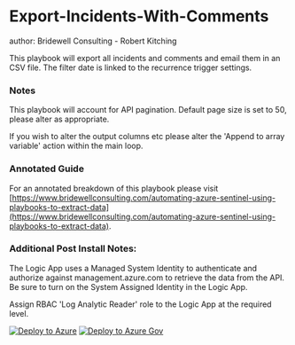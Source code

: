 # Export-Incidents-With-Comments
author: Bridewell Consulting - Robert Kitching

This playbook will export all incidents and comments and email them in an CSV file. The filter date is linked to the recurrence trigger settings.

### Notes

This playbook will account for API pagination. Default page size is set to 50, please alter as appropriate.

If you wish to alter the output columns etc please alter the 'Append to array variable' action within the main loop.

### Annotated Guide

For an annotated breakdown of this playbook please visit [https://www.bridewellconsulting.com/automating-azure-sentinel-using-playbooks-to-extract-data](https://www.bridewellconsulting.com/automating-azure-sentinel-using-playbooks-to-extract-data).

### Additional Post Install Notes:

The Logic App uses a Managed System Identity to authenticate and authorize against management.azure.com to retrieve the data from the API. Be sure to turn on the System Assigned Identity in the Logic App.

Assign RBAC 'Log Analytic Reader' role to the Logic App at the required level.

[![Deploy to Azure](https://aka.ms/deploytoazurebutton)](https://portal.azure.com/#create/Microsoft.Template/uri/https%3A%2F%2Fraw.githubusercontent.com%2FAzure%2FAzure-Sentinel%2Fmaster%2FPlaybooks%2FExport-Incidents-With-Comments%2Fazuredeploy.json)
[![Deploy to Azure Gov](https://aka.ms/deploytoazuregovbutton)](https://portal.azure.us/#create/Microsoft.Template/uri/https%3A%2F%2Fraw.githubusercontent.com%2FAzure%2FAzure-Sentinel%2Fmaster%2FPlaybooks%2FExport-Incidents-With-Comments%2Fazuredeploy.json)